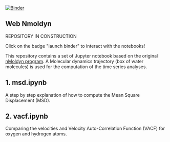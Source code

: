[![Binder](https://mybinder.org/badge.svg)](https://mybinder.org/v2/gh/gchevrot/WebNmoldyn/master)

Web Nmoldyn
------------

REPOSITORY IN CONSTRUCTION

Click on the badge "launch binder" to interact with the notebooks!

This repository contains a set of Jupyter notebook based on the original
[nMoldyn program](http://dx.doi.org/10.1002/jcc.23035). A Molecular dynamics
trajectory (box of water molecules) is used for the computation of the time
series analyses.


## 1. msd.ipynb

A step by step explanation of how to compute the Mean Square Displacement
(MSD).

## 2. vacf.ipynb

Comparing the velocities and Velocity Auto-Correlation Function (VACF) for
oxygen and hydrogen atoms.


